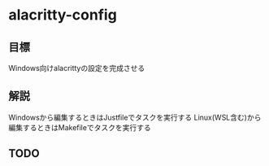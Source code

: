 # alacritty-config

## 目標

Windows向けalacrittyの設定を完成させる

## 解説

Windowsから編集するときはJustfileでタスクを実行する
Linux(WSL含む)から編集するときはMakefileでタスクを実行する

## TODO



